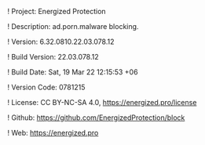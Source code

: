 ! Project: Energized Protection

! Description: ad.porn.malware blocking.

! Version: 6.32.0810.22.03.078.12

! Build Version: 22.03.078.12

! Build Date: Sat, 19 Mar 22 12:15:53 +06

! Version Code: 0781215

! License: CC BY-NC-SA 4.0, https://energized.pro/license

! Github: https://github.com/EnergizedProtection/block

! Web: https://energized.pro
